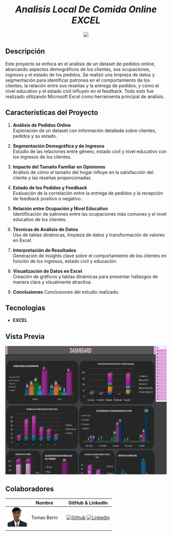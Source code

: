 # <h1 align="center">_Analisis Local De Comida Online EXCEL_</h1>

<p align="center">
  <img src="Capturas/Portada.png"  height="200">
<p align="center">


## Descripción

Este proyecto se enfoca en el análisis de un dataset de pedidos online, abarcando aspectos demográficos de los clientes, sus ocupaciones, ingresos y el estado de los pedidos. Se realizó una limpieza de datos y segmentación para identificar patrones en el comportamiento de los clientes, la relación entre sus reseñas y la entrega de pedidos, y cómo el nivel educativo y el estado civil influyen en el feedback. Todo esto fue realizado utilizando Microsoft Excel como herramienta principal de análisis.

## **Características del Proyecto**

1. **Análisis de Pedidos Online**  
   Exploración de un dataset con información detallada sobre clientes, pedidos y su estado.

2. **Segmentación Demográfica y de Ingresos**  
   Estudio de las relaciones entre género, estado civil y nivel educativo con los ingresos de los clientes.

3. **Impacto del Tamaño Familiar en Opiniones**  
   Análisis de cómo el tamaño del hogar influye en la satisfacción del cliente y las reseñas proporcionadas.

4. **Estado de los Pedidos y Feedback**  
   Evaluación de la correlación entre la entrega de pedidos y la recepción de feedback positivo o negativo.

5. **Relación entre Ocupación y Nivel Educativo**  
   Identificación de patrones entre las ocupaciones más comunes y el nivel educativo de los clientes.

6. **Técnicas de Análisis de Datos**  
   Uso de tablas dinámicas, limpieza de datos y transformación de valores en Excel.

7. **Interpretación de Resultados**  
   Generación de insights clave sobre el comportamiento de los clientes en función de los ingresos, estado civil y educación.

8. **Visualización de Datos en Excel**  
   Creación de gráficos y tablas dinámicas para presentar hallazgos de manera clara y visualmente atractiva.

9. **Conclusiones**
   Conclusiones del estudio realizado.


## Tecnologias

- **EXCEL**



## Vista Previa

<p align="center">
  <img src="Capturas/Presentacion-captura-1.PNG"  height="400">
<p align="center">

## Colaboradores

|                         | Nombre   || GitHub & LinkedIn                                                                                                                                                                                          |
| ----------------------------- | -------- | ---------------------- | ------------------------------------------------------------------------------------------------------------------------------------------------------------------------------------------------------- |
| <img width="60" height="60" src="Capturas/fotoTomas.jpg" alt="TomasBerni" /> | Tomas Berni | | [![Github](https://skillicons.dev/icons?i=github)](https://github.com/tomasberni) [![Linkedin](https://skillicons.dev/icons?i=linkedin)](https://www.linkedin.com/in/tomasberni/)                         |                        |
|                               |
